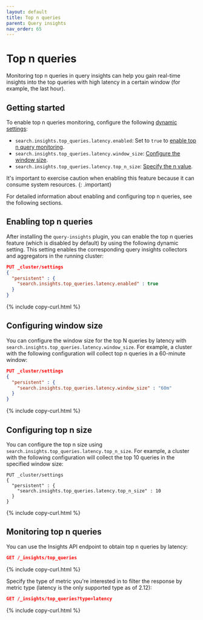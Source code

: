 ```yaml
---
layout: default
title: Top n queries
parent: Query insights
nav_order: 65
---
```


# Top n queries

Monitoring top n queries in query insights can help you gain real-time insights into the top queries with high latency in a certain window (for example, the last hour). 

## Getting started

To enable top n queries monitoring, configure the following [dynamic settings]({{site.url}}{{site.baseurl}}/install-and-configure/configuring-opensearch/index/#dynamic-settings):

- `search.insights.top_queries.latency.enabled`: Set to `true` to [enable top n query monitoring](#enabling-top-n-queries).
- `search.insights.top_queries.latency.window_size`: [Configure the window size](#configuring-window-size). 
- `search.insights.top_queries.latency.top_n_size`: [Specify the n value](#configuring-top-n-size).

It's important to exercise caution when enabling this feature because it can consume system resources.
{: .important}


For detailed information about enabling and configuring top n queries, see the following sections.

## Enabling top n queries 

After installing the `query-insights` plugin, you can enable the top n queries feature (which is disabled by default) by using the following dynamic setting. This setting enables the corresponding query insights collectors and aggregators in the running cluster:

```json
PUT _cluster/settings
{
  "persistent" : {
    "search.insights.top_queries.latency.enabled" : true
  }
}
```
{% include copy-curl.html %}

## Configuring window size

You can configure the window size for the top N queries by latency with `search.insights.top_queries.latency.window_size`. For example, a cluster with the following configuration will collect top n queries in a 60-minute window:

```json
PUT _cluster/settings
{
  "persistent" : {
    "search.insights.top_queries.latency.window_size" : "60m"
  }
}
```
{% include copy-curl.html %}

## Configuring top n size

You can configure the top n size using `search.insights.top_queries.latency.top_n_size`. For example, a cluster with the following configuration will collect the top 10 queries in the specified window size:

```
PUT _cluster/settings
{
  "persistent" : {
    "search.insights.top_queries.latency.top_n_size" : 10
  }
}
```
{% include copy-curl.html %}

## Monitoring top n queries 

You can use the Insights API endpoint to obtain top n queries by latency:

```json
GET /_insights/top_queries
```
{% include copy-curl.html %}

Specify the type of metric you're interested in to filter the response by metric type (latency is the only supported type as of 2.12):

```json
GET /_insights/top_queries?type=latency
```
{% include copy-curl.html %}